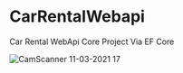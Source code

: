 # CarRentalWebapi
Car Rental WebApi Core Project Via EF Core


![CamScanner 11-03-2021 17](https://user-images.githubusercontent.com/45595734/140324321-0eebad9a-e280-4be6-952d-70a5f31fd632.jpg)
